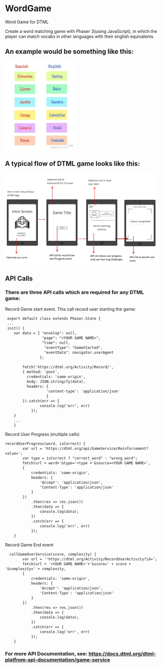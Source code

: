 # WordGame

Word Game for DTML

Create a word matching game with Phaser 3(using JavaScript), in which the player can match vocabs in other languages with their english equivalents.

 ## An example would be something like this:

![alt text](https://github.com/jackzhang12/WordGame/blob/master/WordMatchingGame.jpg)

 ## A typical flow of DTML game looks like this:
![alt text](https://github.com/jackzhang12/WordGame/blob/master/GameFlow.jpg)

## API Calls

### There are three API calls which are required for any DTML game:

Record Game start event.  This call record user starting the game:

```
 export default class extends Phaser.State {
 ...
 init() {
	var data = { "envelop": null, 
	             "page": "<YOUR GAME NAME>", 
	             "time": null, 
	              "eventType": "GameStarted", 
	              "eventData": navigator.userAgent 
	            };
	
        fetch('https://dtml.org/Activity/Record/', 
		{ method: 'post',
		  credentials: 'same-origin', 
		  body: JSON.stringify(data),
		  headers: {
      			   'content-type': 'application/json'
    			   }
		}).catch(err => {
                console.log('err', err)
            });
    }
    ...
    }
```
Record User Progress (multiple calls)
```
recordUserProgress(word, isCorrect) {
        var url = 'https://dtml.org/api/GameService/Reinforcement?value=';
        var type = isCorrect ? "correct_word" : "wrong_word";
        fetch(url + word+'&type='+type +'&source=<YOUR GAME NAME>', 
        {
			credentials: 'same-origin', 
            headers: {
                'Accept': 'application/json',
                'Content-Type': 'application/json'
            }
        })
            .then(res => res.json())
            .then(data => {
                console.log(data);
            })
            .catch(err => {
                console.log('err', err)
            });
    }
 ```
Record Game End event
```
  callGameOverService(score, complexity) {
        var url = ''https://dtml.org/Activity/RecordUserActivity?id=';
        fetch(url + '<YOUR GAME NAME>'+'&score=' + score + '&complexity=' + complexity, 
        {
			credentials: 'same-origin', 
            headers: {
                'Accept': 'application/json',
                'Content-Type': 'application/json'
            }
        })
            .then(res => res.json())
            .then(data => {
                console.log(data);
            })
            .catch(err => {
                console.log('err', err)
            });
    }
```
### For more API Documentation, see: https://docs.dtml.org/dtml-platfrom-api-documentation/game-service
